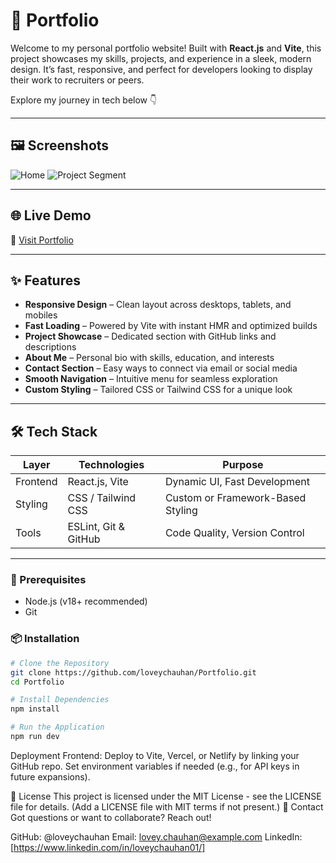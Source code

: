 # 💼 Portfolio

Welcome to my personal portfolio website! Built with **React.js** and **Vite**, this project showcases my skills, projects, and experience in a sleek, modern design. It’s fast, responsive, and perfect for developers looking to display their work to recruiters or peers.

Explore my journey in tech below 👇

---

## 🖼️ Screenshots

![Home](./assets/screenshots/home.png)
![Project Segment](./assets/screenshots/portfolio.png)

---

## 🌐 Live Demo

🔗 [Visit Portfolio](https://loveychauhan.netlify.app/)

---

## ✨ Features

- **Responsive Design** – Clean layout across desktops, tablets, and mobiles
- **Fast Loading** – Powered by Vite with instant HMR and optimized builds
- **Project Showcase** – Dedicated section with GitHub links and descriptions
- **About Me** – Personal bio with skills, education, and interests
- **Contact Section** – Easy ways to connect via email or social media
- **Smooth Navigation** – Intuitive menu for seamless exploration
- **Custom Styling** – Tailored CSS or Tailwind CSS for a unique look

---

## 🛠 Tech Stack

| Layer    | Technologies         | Purpose                           |
| -------- | -------------------- | --------------------------------- |
| Frontend | React.js, Vite       | Dynamic UI, Fast Development      |
| Styling  | CSS / Tailwind CSS   | Custom or Framework-Based Styling |
| Tools    | ESLint, Git & GitHub | Code Quality, Version Control     |

---


### 🔧 Prerequisites

- Node.js (v18+ recommended)
- Git

### 📦 Installation

```bash
# Clone the Repository
git clone https://github.com/loveychauhan/Portfolio.git
cd Portfolio

# Install Dependencies
npm install

# Run the Application
npm run dev

```

Deployment
Frontend: Deploy to Vite, Vercel, or Netlify by linking your GitHub repo.
Set environment variables if needed (e.g., for API keys in future expansions).

📜 License
This project is licensed under the MIT License - see the LICENSE file for details. (Add a LICENSE file with MIT terms if not present.)
📧 Contact
Got questions or want to collaborate? Reach out!

GitHub: @loveychauhan
Email: lovey.chauhan@example.com
LinkedIn: [https://www.linkedin.com/in/loveychauhan01/]

